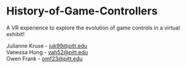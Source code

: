 # History-of-Game-Controllers
A VR experience to explore the evolution of game controls in a virtual exhibit!

Julianne Kruse - juk99@pitt.edu  
Vanessa Hong - vah52@pitt.edu  
Owen Frank - omf23@pitt.edu  
